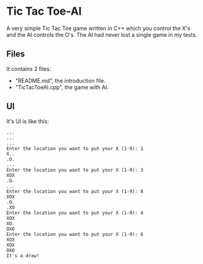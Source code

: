 # Tic Tac Toe-AI
A very simple Tic Tac Toe game written in C++ which you control the X's and the AI controls the O's. The AI had never lost a single game in my tests.
## Files
It contains 2 files:
  - "README.md", the introduction file.
  - "TicTacToeAI.cpp", the game with AI.
## UI
It's UI is like this:
```
...
...
...
Enter the location you want to put your X (1-9): 1
X..
.O.
...
Enter the location you want to put your X (1-9): 3
XOX
.O.
...
Enter the location you want to put your X (1-9): 8
XOX
.O.
.XO
Enter the location you want to put your X (1-9): 4
XOX
XO.
OXO
Enter the location you want to put your X (1-9): 6
XOX
XOX
OXO
It's a draw!
```
